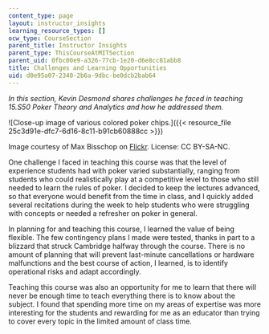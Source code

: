 ```yaml
---
content_type: page
layout: instructor_insights
learning_resource_types: []
ocw_type: CourseSection
parent_title: Instructor Insights
parent_type: ThisCourseAtMITSection
parent_uid: 0fbc00e9-a326-77cb-1e20-d6e8cc81abb8
title: Challenges and Learning Opportunities
uid: d0e95a07-2340-2b6a-9dbc-be0dcb2bab64
---
```


_In this section, Kevin Desmond shares challenges he faced in teaching _15.S50 Poker Theory and Analytics_ and how he addressed them._

![Close-up image of various colored poker chips.]({{< resource_file 25c3d91e-dfc7-6d16-8c11-b91cb60888cc >}})

Image courtesy of Max Bisschop on [Flickr](https://www.flickr.com/photos/74449165@N00/3015309301). License: CC BY-SA-NC.

One challenge I faced in teaching this course was that the level of experience students had with poker varied substantially, ranging from students who could realistically play at a competitive level to those who still needed to learn the rules of poker. I decided to keep the lectures advanced, so that everyone would benefit from the time in class, and I quickly added several recitations during the week to help students who were struggling with concepts or needed a refresher on poker in general.

In planning for and teaching this course, I learned the value of being flexible. The few contingency plans I made were tested, thanks in part to a blizzard that struck Cambridge halfway through the course. There is no amount of planning that will prevent last-minute cancellations or hardware malfunctions and the best course of action, I learned, is to identify operational risks and adapt accordingly.

Teaching this course was also an opportunity for me to learn that there will never be enough time to teach everything there is to know about the subject. I found that spending more time on my areas of expertise was more interesting for the students and rewarding for me as an educator than trying to cover every topic in the limited amount of class time.